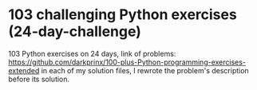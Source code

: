 # 103 challenging Python exercises (24-day-challenge)
103 Python exercises on 24 days, link of problems:
https://github.com/darkprinx/100-plus-Python-programming-exercises-extended
in each of my solution files, I rewrote the problem's description before its solution.
